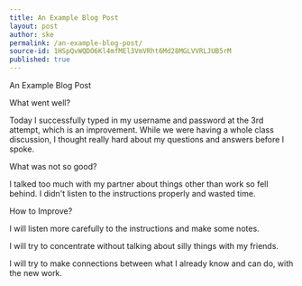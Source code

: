 ```yaml
---
title: An Example Blog Post
layout: post
author: ske
permalink: /an-example-blog-post/
source-id: 1HSpQvWQDO6Kl4mfMEl3VmVRht6Md28MGLVVRLJUB5rM
published: true
---
```

An Example Blog Post

What went well?

Today I successfully typed in my username and password at the 3rd attempt, which is an improvement. While we were having a whole class discussion, I thought really hard about my questions and answers before I spoke.

What was not so good? 

I talked too much with my partner about things other than work so fell behind. I didn't listen to the instructions properly and wasted time. 

How to Improve? 

I will listen more carefully to the instructions and make some notes. 

I will try to concentrate without talking about silly things with my friends.

I will try to make connections between what I already know and can do, with the new work. 

